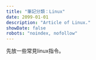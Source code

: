 ```yaml
---
title: "筆記分類：Linux"
date: 2099-01-01
description: "Article of Linux."
showDate: false
robots: "noindex, nofollow"
---
```


先放一些常見linux指令。


